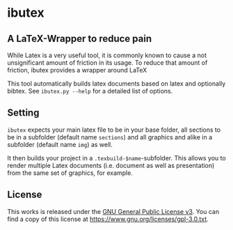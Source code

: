 # ibutex
## A LaTeX-Wrapper to reduce pain

While Latex is a very useful tool, it is commonly known to cause a not unsignificant amount of friction in its usage.
To reduce that amount of friction, ibutex provides a wrapper around LaTeX

This tool automatically builds latex documents based on latex and optionally bibtex. See `ibutex.py --help` for a detailed list of options.

## Setting

`ibutex` expects your main latex file to be in your base folder, all sections to be in a subfolder (default name `sections`) and all graphics and alike in a subfolder (default name `img`) as well.

It then builds your project in a `.texbuild-$name`-subfolder. This allows you to render multiple Latex documents (i.e. document as well as presentation) from the same set of graphics, for example.

## License

This works is released under the [GNU General Public License v3](https://www.gnu.org/licenses/gpl-3.0.txt). You can find a copy of this license at https://www.gnu.org/licenses/gpl-3.0.txt.


